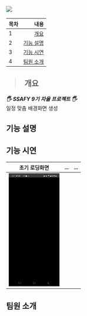 <img src="https://capsule-render.vercel.app/api?type=waving&color=0303030&height=250&section=header&text=🎨Picashow&fontSize=90&fontAlign=65&fontAlignY=40&fontColor=fffff5" />

| 목차 |                     내용 |
| :--- | -----------------------: |
| 1    |           [개요](##개요) |
| 2    | [기능 설명](##기능-설명) |
| 3    | [기능 시연](##기능-시연) |
| 4    | [팀원 소개](##팀원-소개) |

> ## &nbsp; 개요

**_🖐 SSAFY 9기 자율 프로젝트 🖐_**  
 일정 맞춤 배경화면 생성

## 기능 설명

## 기능 시연

|                     초기 로딩화면                     | ... | ... |
| :---------------------------------------------------: | :-: | :-: |
| <img src="./media/demo_init.gif" alt="초기 로딩화면"> |

## 팀원 소개
